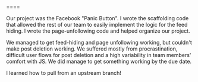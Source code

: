 

====

Our project was the Facebook "Panic Button". I wrote the scaffolding code that allowed the rest of our team to easily implement the logic for the feed hiding.
I wrote the page-unfollowing code and helped organize our project.


We managed to get feed-hiding and page unfollowing working, but couldn't make post deletion working. We suffered mostly from procrastination, difficult user flows for post deletion and a high variability in team members' comfort with JS. We did manage to get something working by the due date.

I learned how to pull from an upstream branch!
